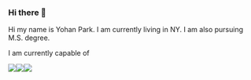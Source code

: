 ### Hi there 👋

Hi my name is Yohan Park.
I am currently living in NY.
I am also pursuing M.S. degree.

I am currently capable of

<img src="https://img.shields.io/badge/Android-3DDC84?style=flat-square&logo=Android&logoColor=white"/><img src="https://img.shields.io/badge/SpringBoot-6DB33F?style=flat-square&logo=SpringBoot&logoColor=white"/><img src="https://img.shields.io/badge/Python-3776AB?style=flat-square&logo=Python&logoColor=White"/>


<!--
**PYH95510/PYH95510** is a ✨ _special_ ✨ repository because its `README.md` (this file) appears on your GitHub profile.

Here are some ideas to get you started:

- 🔭 I’m currently working on ...
- 🌱 I’m currently learning ...
- 👯 I’m looking to collaborate on ...
- 🤔 I’m looking for help with ...
- 💬 Ask me about ...
- 📫 How to reach me: ...
- 😄 Pronouns: ...
- ⚡ Fun fact: ...
-->
